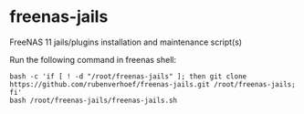 # freenas-jails
FreeNAS 11 jails/plugins installation and maintenance script(s)

Run the following command in freenas shell:

```
bash -c 'if [ ! -d "/root/freenas-jails" ]; then git clone https://github.com/rubenverhoef/freenas-jails.git /root/freenas-jails; fi'
bash /root/freenas-jails/freenas-jails.sh
```
